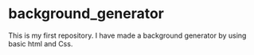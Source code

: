 # background_generator
This is my first repository. I have made a background generator by using  basic html and Css.
